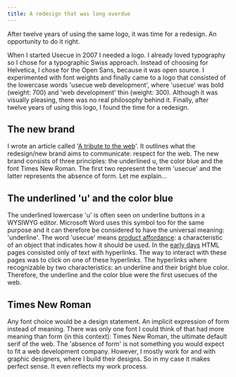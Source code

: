 ```yaml
---
title: A redesign that was long overdue
---
```


After twelve years of using the same logo, it was time for a redesign. An opportunity to do it right.

When I started Usecue in 2007 I needed a logo. I already loved typography so I chose for a typographic Swiss approach. Instead of choosing for Helvetica, I chose for the Open Sans, because it was open source. I experimented with font weights and finally came to a logo that consisted of the lowercase words 'usecue web development', where 'usecue' was bold (weight: 700) and 'web development' thin (weight: 300). Although it was visually pleasing, there was no real philosophy behind it. Finally, after twelve years of using this logo, I found the time for a redesign. 

## The new brand

I wrote an article called '[A tribute to the web](/blog/a-tribute-to-the-web/)'. It outlines what the redesign/new brand aims to communicate: respect for the web. The new brand consists of three principles: the underlined u, the color blue and the font Times New Roman. The first two represent the term 'usecue' and the latter represents the absence of form. Let me explain...

## The underlined 'u' and the color blue

The underlined lowercase 'u' is often seen on underline buttons in a WYSIWYG editor. Microsoft Word uses this symbol too for the same purpose and it can therefore be considered to have the universal meaning: 'underline'. The word 'usecue' means [product affordance](/blog/usecues-also-known-as-affordances/): a characteristic of an object that indicates how it should be used. In the [early days](http://info.cern.ch/hypertext/WWW/TheProject.html) HTML pages consisted only of text with hyperlinks. The way to interact with these pages was to click on one of these hyperlinks. The hyperlinks where recognizable by two characteristics: an underline and their bright blue color. Therefore, the underline and the color blue were the first usecues of the web.

## Times New Roman

Any font choice would be a design statement. An implicit expression of form instead of meaning. There was only one font I could think of that had more meaning than form (in this context): Times New Roman, the ultimate default serif of the web. The 'absence of form' is not something you would expect to fit a web development company. However, I mostly work for and with graphic designers, where I build their designs. So in my case it makes perfect sense. It even reflects my work process.
